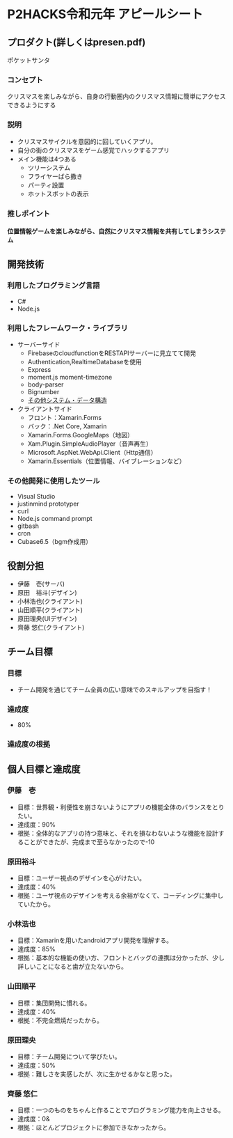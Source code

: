 # P2HACKS令和元年 アピールシート

## プロダクト(詳しくはpresen.pdf)
ポケットサンタ
### コンセプト
クリスマスを楽しみながら、自身の行動圏内のクリスマス情報に簡単にアクセスできるようにする
### 説明
- クリスマスサイクルを意図的に回していくアプリ。
- 自分の街のクリスマスをゲーム感覚でハックするアプリ
- メイン機能は4つある
    - ツリーシステム
    - フライヤーばら撒き
    - パーティ設置
    - ホットスポットの表示

### 推しポイント
#### 位置情報ゲームを楽しみながら、自然にクリスマス情報を共有してしまうシステム
## 開発技術

### 利用したプログラミング言語
- C#
- Node.js

### 利用したフレームワーク・ライブラリ
- サーバーサイド
     - FirebaseのcloudfunctionをRESTAPIサーバーに見立てて開発
     - Authentication,RealtimeDatabaseを使用
     - Express
     - moment.js moment-timezone
     - body-parser
     - Bignumber
     - [その他システム・データ構造](https://github.com/p2hacks/teamR06/wiki/Server-Room)
- クライアントサイド
     - フロント：Xamarin.Forms
     - バック：.Net Core, Xamarin
     - Xamarin.Forms.GoogleMaps（地図）
     - Xam.Plugin.SimpleAudioPlayer（音声再生）
     - Microsoft.AspNet.WebApi.Client（Http通信）
     - Xamarin.Essentials（位置情報、バイブレーションなど）

### その他開発に使用したツール
- Visual Studio
- justinmind prototyper
- curl
- Node.js command prompt
- gitbash
- cron
- Cubase6.5（bgm作成用）

## 役割分担
- 伊藤　壱(サーバ)
- 原田　裕斗(デザイン)
- 小林浩也(クライアント)
- 山田順平(クライアント)
- 原田理央(UIデザイン)
- 齊藤 悠仁(クライアント)

## チーム目標

### 目標
- チーム開発を通じてチーム全員の広い意味でのスキルアップを目指す！

### 達成度
- 80%

### 達成度の根拠

## 個人目標と達成度

### 伊藤　壱
- 目標：世界観・利便性を崩さないようにアプリの機能全体のバランスをとりたい。
- 達成度：90%
- 根拠：全体的なアプリの持つ意味と、それを損なわないような機能を設計することができたが、完成まで至らなかったので-10

### 原田裕斗
- 目標：ユーザー視点のデザインを心がけたい。
- 達成度：40%
- 根拠：ユーザ視点のデザインを考える余裕がなくて、コーディングに集中していたから。

### 小林浩也
- 目標：Xamarinを用いたandroidアプリ開発を理解する。
- 達成度：85%
- 根拠：基本的な機能の使い方、フロントとバッグの連携は分かったが、少し詳しいことになると歯が立たないから。

### 山田順平
- 目標：集団開発に慣れる。
- 達成度：40%
- 根拠：不完全燃焼だったから。

### 原田理央
- 目標：チーム開発について学びたい。
- 達成度：50%
- 根拠：難しさを実感したが、次に生かせるかなと思った。

### 齊藤 悠仁
- 目標：一つのものをちゃんと作ることでプログラミング能力を向上させる。
- 達成度：0&
- 根拠：ほとんどプロジェクトに参加できなかったから。
